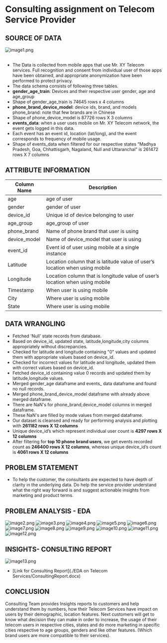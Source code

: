 # Consulting assignment on Telecom Service Provider
## SOURCE OF DATA 
![image1.png](images/service_provider.png)<br><br>
- The Data is collected from mobile apps that use Mr. XY Telecom services. Full recognition and consent from individual user of those       apps have been obtained, and appropriate anonymization have been performed to protect privacy. 
- The data schema consists of following three tables.
- __gender_age_train__: Devices and their respective user gender, age and age_group
- Shape of gender_age_train is 74645 rows x 4 columns
- __phone_brand_device_model__: device ids, brand, and models phone_brand: note that few brands are in Chinese
- Shape of phone_device_model is 87726 rows X 3 columns
- __events_data__: when a user uses mobile on Mr. XY Telecom network, the event gets logged in this data.
- Each event has an event id, location (lat/long), and the event corresponds to frequency of mobile usage.
- Shape of events_data when filtered for our respective states “Madhya Pradesh, Goa, Chhattisgarh, Nagaland, Null and Uttaranchal” is     261472 rows X 7 columns
## ATTRIBUTE INFORMATION
| Column Name   			| Description                                              		  |
| ------------- 			| --------------------------------------------------------------|                                            		
| age                    | age of user                                   	  | 
| gender        		| gender of user                     				        |  
| device_id          		| Unique id of device belonging to user                                         | 
| age_group       			| age_group of user      							            |                                            
| phone_brand       | Name of phone brand that user is using            |   
| device_model       				| Name of device_model that user is using                                      	|
| event_id 		| Event id of user using mobile at a single instance   |
| Latitude          			| Location column that is latitude value of user’s location when using mobile                       |
| Longitude          				| Location column that is longitude value of user’s location when using mobile                 |
| Timestamp    				| When user is using mobile                   |
| City				| Where user is using mobile 	|
| State 				| Where user is using mobile	|<br>
## DATA WRANGLING
- Fetched 'Null' state records from database.
- Based on device_id, updated state, latitude,longitude,city columns appropriately without discrepancies. 
- Checked for latitude and longitude containing "0" values and updated them with appropriate values based on device_id.
- Checked for incorrect values for latitude and longitude, updated them with correct values based on device_id.
- Fetched device_id containing value 0 records and updated them by latitude,longitude values. 
- Merged gender_age dataframe and events_ data dataframe and found no null records.
- Merged phone_brand_device_model dataframe with already above merged dataframe.
- There are NaN's for phone_brand,device_model columns in merged dataframe.
- These NaN's are filled by mode values from merged dataframe.
- Our dataset is cleansed and ready for performing analysis and plotting with __261182 rows X 12 columns__
- Unique device_id’s which represent individual user count is __4297 rows X 12 columns__
- After filtering for __top 10 phone brand users__, we get events recorded count as __246400 rows X 12 columns__, whereas unique device_id’s count is __4061 rows X 12 columns__ 
## PROBLEM STATEMENT
- To help the customer, the consultants are expected to have depth of clarity in the underlying data. Do help the service provider understand what the right way forward is and suggest actionable insights from marketing and product terms.
## PROBLEM ANALYSIS - EDA
![image2.png](images/eventsbystate.png)
![image3.png](images/eventsbygender.png)
![image4.png](images/eventsbyagevsstate.png)
![image5.png](images/eventsbyagevsgenervsstate.png)
![image6.png](images/eventsbyphonebrand.png)
![image7.png](images/topmodelsamsung.png)
![image8.png](images/userbystate.png)
![image9.png](images/usersbycity,phonebrand.png)
![image10.png](images/usersbystateandgender.png)
![image11.png](images/usersbystateandgroup.png)
![image12.png](images/InteractiveDashboard.png)<br/>
## INSIGHTS- CONSULTING REPORT
![image13.png](images/insight-2.png)<br/>
- [Link for Consulting Report](./EDA on Telecom Services/ConsultingReport.docx)
## CONCLUSION
Consulting Team provides Insights reports to customers and help understand them by numbers, how their Telecom Services have impact on users by their demographic, location features. Next customers will get to know what decision they can make in order to increase, the usage of their telecom users in respective cities, states and do more marketing in specific cities respective to age groups, genders and like other features. (Which brand users are more compatible to their services).

